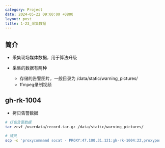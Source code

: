```yaml
---
category: Project
date: 2024-05-22 09:00:00 +0800
layout: post
title: 1-23_采集数据
---
```

## 简介

+ 采集现场媒体数据，用于算法升级

+ 采集的数据有两种
  + 存储的告警图片，一般目录为 /data/static/warning_pictures/
  + ffmpeg录制视频

## gh-rk-1004

+ 拷贝告警数据
```bash
# 打包告警数据
tar zcvf /userdata/record.tar.gz /data/static/warning_pictures/

# 拷贝
scp -o 'proxycommand socat - PROXY:47.100.31.121:gh-rk-1004:22,proxyport=5002' root@47.100.31.121:/userdata/record.tar.gz /home/user/zjy-190/Videos/helmet/gh-rk-1004/pictures/
```